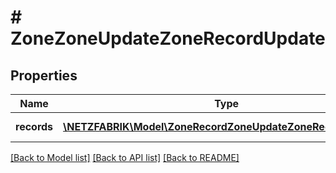 # # ZoneZoneUpdateZoneRecordUpdate

## Properties

Name | Type | Description | Notes
------------ | ------------- | ------------- | -------------
**records** | [**\NETZFABRIK\Model\ZoneRecordZoneUpdateZoneRecordUpdate[]**](ZoneRecordZoneUpdateZoneRecordUpdate.md) |  | [optional] [readonly]

[[Back to Model list]](../../README.md#models) [[Back to API list]](../../README.md#endpoints) [[Back to README]](../../README.md)
